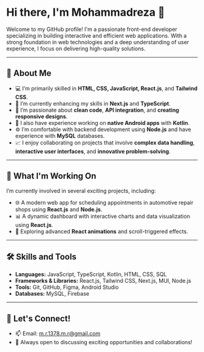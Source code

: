 # Hi there, I'm Mohammadreza 👋

Welcome to my GitHub profile! I'm a passionate front-end developer specializing in building interactive and efficient web applications. With a strong foundation in web technologies and a deep understanding of user experience, I focus on delivering high-quality solutions.

---

## 🚀 About Me

- 💻 I’m primarily skilled in **HTML, CSS, JavaScript, React.js**, and **Tailwind CSS**.
- 🌱 I’m currently enhancing my skills in **Next.js** and **TypeScript**.
- 🎯 I’m passionate about **clean code**, **API integration**, and **creating responsive designs**.
- 📱 I also have experience working on **native Android apps** with **Kotlin**.
- ⚙️ I’m comfortable with backend development using **Node.js** and have experience with **MySQL** databases.
- 📈 I enjoy collaborating on projects that involve **complex data handling**, **interactive user interfaces**, and **innovative problem-solving**.

---

## 💼 What I'm Working On

I’m currently involved in several exciting projects, including:
- 🌐 A modern web app for scheduling appointments in automotive repair shops using **React.js** and **Node.js**.
- 📊 A dynamic dashboard with interactive charts and data visualization using **React.js**.
- 🔧 Exploring advanced **React animations** and scroll-triggered effects.

---

## 🛠️ Skills and Tools

- **Languages:** JavaScript, TypeScript, Kotlin, HTML, CSS, SQL
- **Frameworks & Libraries:** React.js, Tailwind CSS, Next.js, MUI, Node.js
- **Tools:** Git, GitHub, Figma, Android Studio
- **Databases:** MySQL, Firebase

---

## 🌟 Let's Connect!

- 📫 Email: [m.r.1378.m.r@gmail.com](mailto:m.r.1378.m.r@gmail.com)
- 🚀 Always open to discussing exciting opportunities and collaborations!
